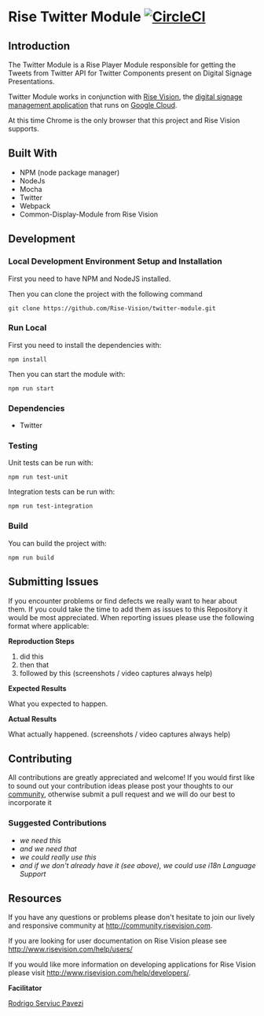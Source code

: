 # Rise Twitter Module [![CircleCI](https://circleci.com/gh/Rise-Vision/twitter-module/tree/master.svg?style=svg)](https://circleci.com/gh/Rise-Vision/twitter-module/tree/master)

## Introduction

The Twitter Module is a Rise Player Module responsible for getting the Tweets from Twitter API for Twitter Components present on Digital Signage Presentations.

Twitter Module works in conjunction with [Rise Vision](http://www.risevision.com), the [digital signage management application](http://apps.risevision.com/) that runs on [Google Cloud](https://cloud.google.com).

At this time Chrome is the only browser that this project and Rise Vision supports.

## Built With
- NPM (node package manager)
- NodeJs
- Mocha
- Twitter
- Webpack
- Common-Display-Module from Rise Vision

## Development

### Local Development Environment Setup and Installation

First you need to have NPM and NodeJS installed.

Then you can clone the project with the following command
```
git clone https://github.com/Rise-Vision/twitter-module.git
```

### Run Local
First you need to install the dependencies with:
```
npm install
```

Then you can start the module with:
```
npm run start
```

### Dependencies
- Twitter

### Testing
Unit tests can be run with:
```
npm run test-unit
```

Integration tests can be run with:
```
npm run test-integration
```

### Build
You can build the project with:
```
npm run build
```

## Submitting Issues
If you encounter problems or find defects we really want to hear about them. If you could take the time to add them as issues to this Repository it would be most appreciated. When reporting issues please use the following format where applicable:

**Reproduction Steps**

1. did this
2. then that
3. followed by this (screenshots / video captures always help)

**Expected Results**

What you expected to happen.

**Actual Results**

What actually happened. (screenshots / video captures always help)

## Contributing
All contributions are greatly appreciated and welcome! If you would first like to sound out your contribution ideas please post your thoughts to our [community](http://community.risevision.com), otherwise submit a pull request and we will do our best to incorporate it

### Suggested Contributions
- *we need this*
- *and we need that*
- *we could really use this*
- *and if we don't already have it (see above), we could use i18n Language Support*

## Resources
If you have any questions or problems please don't hesitate to join our lively and responsive community at http://community.risevision.com.

If you are looking for user documentation on Rise Vision please see http://www.risevision.com/help/users/

If you would like more information on developing applications for Rise Vision please visit http://www.risevision.com/help/developers/.

**Facilitator**

[Rodrigo Serviuc Pavezi](https://github.com/rodrigopavezi "Rodrigo Pavezi")
